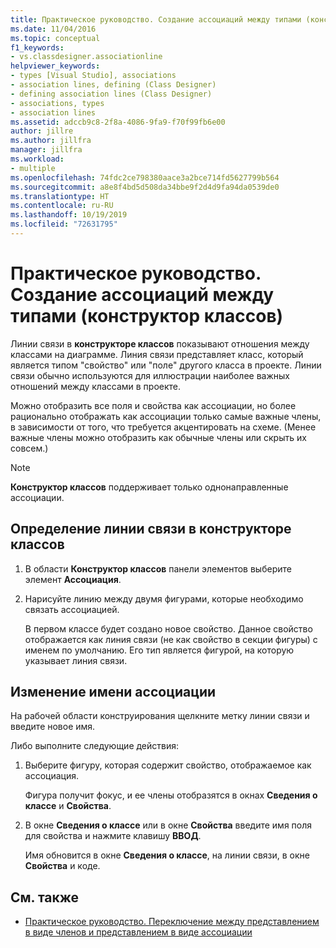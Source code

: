 ```yaml
---
title: Практическое руководство. Создание ассоциаций между типами (конструктор классов)
ms.date: 11/04/2016
ms.topic: conceptual
f1_keywords:
- vs.classdesigner.associationline
helpviewer_keywords:
- types [Visual Studio], associations
- association lines, defining (Class Designer)
- defining association lines (Class Designer)
- associations, types
- association lines
ms.assetid: adccb9c8-2f8a-4086-9fa9-f70f99fb6e00
author: jillre
ms.author: jillfra
manager: jillfra
ms.workload:
- multiple
ms.openlocfilehash: 74fdc2ce798380aace3a2bce714fd5627799b564
ms.sourcegitcommit: a8e8f4bd5d508da34bbe9f2d4d9fa94da0539de0
ms.translationtype: HT
ms.contentlocale: ru-RU
ms.lasthandoff: 10/19/2019
ms.locfileid: "72631795"
---
```

# <a name="how-to-create-associations-between-types-in-class-designer"></a>Практическое руководство. Создание ассоциаций между типами (конструктор классов)

Линии связи в **конструкторе классов** показывают отношения между классами на диаграмме. Линия связи представляет класс, который является типом "свойство" или "поле" другого класса в проекте. Линии связи обычно используются для иллюстрации наиболее важных отношений между классами в проекте.

Можно отобразить все поля и свойства как ассоциации, но более рационально отображать как ассоциации только самые важные члены, в зависимости от того, что требуется акцентировать на схеме. (Менее важные члены можно отобразить как обычные члены или скрыть их совсем.)

> [!NOTE]
> **Конструктор классов** поддерживает только однонаправленные ассоциации.

## <a name="to-define-an-association-line-in-the-class-diagram"></a>Определение линии связи в конструкторе классов

1. В области **Конструктор классов** панели элементов выберите элемент **Ассоциация**.

2. Нарисуйте линию между двумя фигурами, которые необходимо связать ассоциацией.

     В первом классе будет создано новое свойство. Данное свойство отображается как линия связи (не как свойство в секции фигуры) с именем по умолчанию. Его тип является фигурой, на которую указывает линия связи.

## <a name="to-change-the-name-of-an-association"></a>Изменение имени ассоциации

На рабочей области конструирования щелкните метку линии связи и введите новое имя.

Либо выполните следующие действия:

1. Выберите фигуру, которая содержит свойство, отображаемое как ассоциация.

   Фигура получит фокус, и ее члены отобразятся в окнах **Сведения о классе** и **Свойства**.

2. В окне **Сведения о классе** или в окне **Свойства** введите имя поля для свойства и нажмите клавишу **ВВОД**.

   Имя обновится в окне **Сведения о классе**, на линии связи, в окне **Свойства** и коде.

## <a name="see-also"></a>См. также

- [Практическое руководство. Переключение между представлением в виде членов и представлением в виде ассоциации](how-to-change-between-member-notation-and-association-notation.md)
